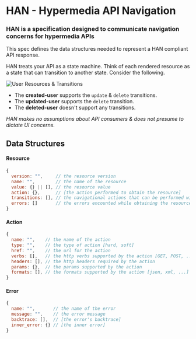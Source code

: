 # HAN - Hypermedia API Navigation

### HAN is a specification designed to communicate navigation concerns for hypermedia APIs

This spec defines the data structures needed to represent a HAN compliant API response.

HAN treats your API as a state machine.
Think of each rendered resource as a state that can transition to another state.
Consider the following.

![User Resources & Transitions](https://raw2.github.com/hopsoft/han/master/user-example.png)

* The **created-user** supports the `update` & `delete` transitions.
* The **updated-user** supports the `delete` transition.
* The **deleted-user** doesn't support any transitions.

*HAN makes no assumptions about API consumers & does not presume to dictate UI concerns.*

## Data Structures

#### Resource

```javascript
{
  version: "",     // the resource version
  name: "",        // the name of the resource
  value: {} || [], // the resource value
  action: {},      // [the action performed to obtain the resource]
  transitions: [], // the navigational actions that can be performed with the resource
  errors: []       // the errors encounted while obtaining the resource
}
```

#### Action

```javascript
{
  name: "",    // the name of the action
  type: "",    // the type of action [hard, soft]
  href: "",    // the url for the action
  verbs: [],   // the http verbs supported by the action [GET, POST, ...]
  headers: [], // the http headers required by the action
  params: {},  // the params supported by the action
  formats: [], // the formats supported by the action [json, xml, ...]
}
```

#### Error

```javascript
{
  name: "",       // the name of the error
  message: "",    // the error message
  backtrace: [],  // [the error's backtrace]
  inner_error: {} // [the inner error]
}
```
